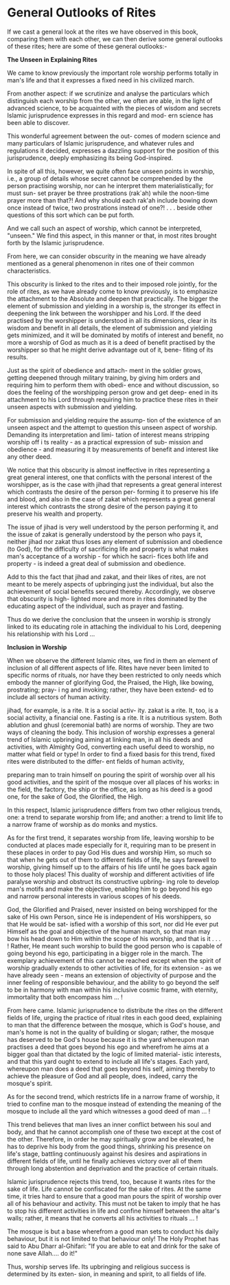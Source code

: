 General Outlooks of Rites
=========================

If we cast a general look at the rites we have observed in this book,
comparing them with each other, we can then derive some general outlooks
of these rites; here are some of these general outlooks:-

**The Unseen in Explaining Rites**

We came to know previously the important role worship performs totally
in man's life and that it expresses a fixed need in his civilized
march.

From another aspect: if we scrutinize and analyse the particulars which
distinguish each worship from the other, we often are able, in the light
of advanced science, to be acquainted with the pieces of wisdom and
secrets Islamic jurisprudence expresses in this regard and mod- ern
science has been able to discover.

This wonderful agreement between the out- comes of modern science and
many particulars of Islamic jurisprudence, and whatever rules and
regulations it decided, expresses a dazzling support for the position of
this jurisprudence, deeply emphasizing its being God-inspired.

In spite of all this, however, we quite often face unseen points in
worship, i.e., a group of details whose secret cannot be comprehended by
the person practising worship, nor can he interpret them
materialistically; for must sun- set prayer be three prostrations
(rak\`ah) while the noon-time prayer more than that?! And why should
each rak'ah include bowing down once instead of twice, two prostrations
instead of one?! . . . beside other questions of this sort which can be
put forth.

And we call such an aspect of worship, which cannot be interpreted,
"unseen." We find this aspect, in this manner or that, in most rites
brought forth by the Islamic jurisprudence.

From here, we can consider obscurity in the meaning we have already
mentioned as a general phenomenon in rites one of their common
characteristics.

This obscurity is linked to the rites and to their imposed role
jointly, for the role of rites, as we have already come to know
previously, is to emphasize the attachment to the Absolute and deepen
that practically. The bigger the element of submission and yielding in a
worship is, the stronger its effect in deepening the link between the
worshipper and his Lord. If the deed practised by the worshipper is
understood in all its dimensions, clear in its wisdom and benefit in all
details, the element of submission and yielding gets minimized, and it
will be dominated by motifs of interest and benefit, no more a worship
of God as much as it is a deed of benefit practised by the worshipper so
that he might derive advantage out of it, bene- fiting of its results.

Just as the spirit of obedience and attach- ment in the soldier grows,
getting deepened through military training, by giving him orders and
requiring him to perform them with obedi- ence and without discussion,
so does the feeling of the worshipping person grow and get deep- ened in
its attachment to his Lord through requiring him to practice these rites
in their unseen aspects with submission and yielding.

For submission and yielding require the assump- tion of the existence
of an unseen aspect and the attempt to question this unseen aspect of
worship. Demanding its interpretation and limi- tation of interest means
stripping worship off i ts reality - as a practical expression of sub-
mission and obedience - and measuring it by measurements of benefit and
interest like any other deed.

We notice that this obscurity is almost ineffective in rites
representing a great general interest, one that conflicts with the
personal interest of the worshipper, as is the case with jihad that
represents a great general interest which contrasts the desire of the
person per- forming it to preserve his life and blood, and also in the
case of zakat which represents a great general interest which contrasts
the strong desire of the person paying it to preserve his wealth and
property.

The issue of jihad is very well understood by the person performing it,
and the issue of zakat is generally understood by the person who pays
it, neither jihad nor zakat thus loses any element of submission and
obedience (to God), for the difficulty of sacrificing life and property
is what makes man's acceptance of a worship - for which he sacri- fices
both life and property - is indeed a great deal of submission and
obedience.

Add to this the fact that jihad and zakat, and their likes of rites,
are not meant to be merely aspects of upbringing just the individual,
but also the achievement of social benefits secured thereby.
Accordingly, we observe that obscurity is high- lighted more and more in
rites dominated by the educating aspect of the individual, such as
prayer and fasting.

Thus do we derive the conclusion that the unseen in worship is strongly
linked to its educating role in attaching the individual to his Lord,
deepening his relationship with his Lord ...

**Inclusion in Worship**

When we observe the different Islamic rites, we find in them an element
of inclusion of all different aspects of life. Rites have never been
limited to specific norms of rituals, nor have they been restricted to
only needs which embody the manner of glorifying God, the Praised, the
High, like bowing, prostrating; pray- i ng and invoking; rather, they
have been extend- ed to include all sectors of human activity.

jihad, for example, is a rite. It is a social activ- ity. zakat is a
rite. It, too, is a social activity, a financial one. Fasting is a rite.
It is a nutritious system. Both ablution and ghusl (ceremonial bath) are
norms of worship. They are two ways of cleaning the body. This inclusion
of worship expresses a general trend of Islamic upbringing aiming at
linking man, in all his deeds and activities, with Almighty God,
converting each useful deed to worship, no matter what field or type! In
order to find a fixed basis for this trend, fixed rites were distributed
to the differ- ent fields of human activity,

preparing man to train himself on pouring the spirit of worship over
all his good activities, and the spirit of the mosque over all places of
his works: in the field, the factory, the ship or the office, as long as
his deed is a good one, for the sake of God, the Glorified, the High.

In this respect, Islamic jurisprudence differs from two other religious
trends, one: a trend to separate worship from life; and another: a trend
to limit life to a narrow frame of worship as do monks and mystics.

As for the first trend, it separates worship from life, leaving worship
to be conducted at places made especially for it, requiring man to be
present in these places in order to pay God His dues and worship Him, so
much so that when he gets out of them to different fields of life, he
says farewell to worship, giving himself up to the affairs of his life
until he goes back again to those holy places! This duality of worship
and different activities of life paralyse worship and obstruct its
constructive upbring- ing role to develop man's motifs and make the
objective, enabling him to go beyond his ego and narrow personal
interests in various scopes of his deeds.

God, the Glorified and Praised, never insisted on being worshipped for
the sake of His own Person, since He is independent of His worshippers,
so that He would be sat- isfied with a worship of this sort, nor did He
ever put Himself as the goal and objective of the human march, so that
man may bow his head down to Him within the scope of his worship, and
that is it . . . ! Rather, He meant such worship to build the good
person who is capable of going beyond his ego, participating in a bigger
role in the march. The exemplary achievement of this cannot be reached
except when the spirit of worship gradually extends to other activities
of life, for its extension - as we have already seen - means an
extension of objectivity of purpose and the inner feeling of responsible
behaviour, and the ability to go beyond the self to be in harmony with
man within his inclusive cosmic frame, with eternity, immortality that
both encompass him ... !

From here came. Islamic jurisprudence to distribute the rites on the
different fields of life, urging the practice of ritual rites in each
good deed, explaining to man that the difference between the mosque,
which is God's house, and man's home is not in the quality of building
or slogan; rather, the mosque has deserved to be God's house because it
is the yard whereupon man practises a deed that goes beyond his ego and
wherefrom he aims at a bigger goal than that dictated by the logic of
limited material- istic interests, and that this yard ought to extend to
include all life's stages. Each yard, whereupon man does a deed that
goes beyond his self, aiming thereby to achieve the pleasure of God and
all people, does, indeed, carry the mosque's spirit.

As for the second trend, which restricts life in a narrow frame of
worship, it tried to confine man to the mosque instead of extending the
meaning of the mosque to include all the yard which witnesses a good
deed of man ... !

This trend believes that man lives an inner conflict between his soul
and body, and that he cannot accomplish one of these two except at the
cost of the other. Therefore, in order he may spiritually grow and be
elevated, he has to deprive his body from the good things, shrinking his
presence on life's stage, battling continuously against his desires and
aspirations in different fields of life, until he finally achieves
victory over all of them through long abstention and deprivation and the
practice of certain rituals.

Islamic jurisprudence rejects this trend, too, because it wants rites
for the sake of life. Life cannot be confiscated for the sake of rites.
At the same time, it tries hard to ensure that a good man pours the
spirit of worship over all of his behaviour and activity. This must not
be taken to imply that he has to stop his different activities in life
and confine himself between the altar's walls; rather, it means that he
converts all his activities to rituals ... !

The mosque is but a base wherefrom a good man sets to conduct his daily
behaviour, but it is not limited to that behaviour only! The Holy
Prophet has said to Abu Dharr al-Ghifari: "If you are able to eat and
drink for the sake of none save Allah.... do it!"

Thus, worship serves life. Its upbringing and religious success is
determined by its exten- sion, in meaning and spirit, to all fields of
life.



